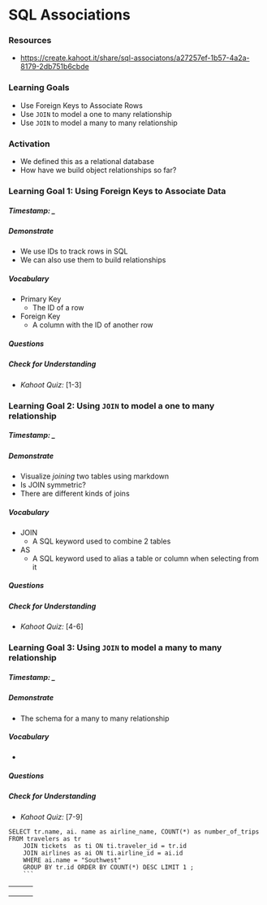 # SQL Associations

### Resources

- https://create.kahoot.it/share/sql-associatons/a27257ef-1b57-4a2a-8179-2db751b6cbde



### Learning Goals

- Use Foreign Keys to Associate Rows
- Use `JOIN` to model a one to many relationship
- Use `JOIN` to model a many to many relationship



### Activation

- We defined this as a relational database
- How have we build object relationships so far?



### Learning Goal 1: Using Foreign Keys to Associate Data

##### Timestamp: _

##### Demonstrate

- We use IDs to track rows in SQL
- We can also use them to build relationships

##### Vocabulary

- Primary Key
  - The ID of a row
- Foreign Key
  - A column with the ID of another row

##### Questions 

##### Check for Understanding

- *Kahoot Quiz:* [1-3] 



### Learning Goal 2: Using `JOIN` to model a one to many relationship

##### Timestamp: _

##### Demonstrate

- Visualize *joining* two tables using markdown
- Is JOIN symmetric?
- There are different kinds of joins

##### Vocabulary

- JOIN
  - A SQL keyword used to combine 2 tables
- AS
  - A SQL keyword used to alias a table or column when selecting from it

##### Questions 

##### Check for Understanding

- *Kahoot Quiz:* [4-6] 



### Learning Goal 3: Using `JOIN` to model a many to many relationship

##### Timestamp: _

##### Demonstrate

- The schema for a many to many relationship

##### Vocabulary

- 

##### Questions 

##### Check for Understanding

- *Kahoot Quiz:* [7-9] 



````
SELECT tr.name, ai. name as airline_name, COUNT(*) as number_of_trips FROM travelers as tr 
	JOIN tickets  as ti ON ti.traveler_id = tr.id 
	JOIN airlines as ai ON ti.airline_id = ai.id
	WHERE ai.name = "Southwest"
	GROUP BY tr.id ORDER BY COUNT(*) DESC LIMIT 1 ;
	```
````



|      |      |      |
| ---- | ---- | ---- |
|      |      |      |
|      |      |      |
|      |      |      |

